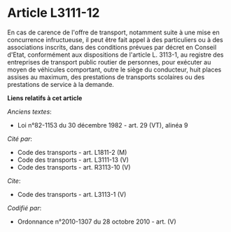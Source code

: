 # Article L3111-12

En cas de carence de l'offre de transport, notamment suite à une mise en concurrence infructueuse, il peut être fait appel à
des particuliers ou à des associations inscrits, dans des conditions prévues par décret en Conseil d'Etat, conformément aux
dispositions de l'article L. 3113-1, au registre des entreprises de transport public routier de personnes, pour exécuter au
moyen de véhicules comportant, outre le siège du conducteur, huit places assises au maximum, des prestations de transports
scolaires ou des prestations de service à la demande.

**Liens relatifs à cet article**

_Anciens textes_:

  - Loi n°82-1153 du 30 décembre 1982 - art. 29 (VT), alinéa 9

_Cité par_:

  - Code des transports - art. L1811-2 (M)
  - Code des transports - art. L3111-13 (V)
  - Code des transports - art. R3113-10 (V)

_Cite_:

  - Code des transports - art. L3113-1 (V)

_Codifié par_:

  - Ordonnance n°2010-1307 du 28 octobre 2010 - art. (V)
